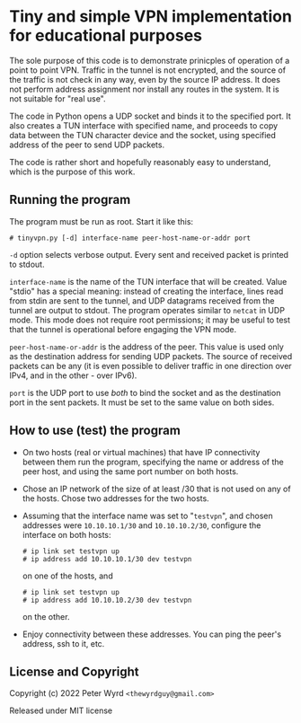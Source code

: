# Tiny and simple VPN implementation for educational purposes

The sole purpose of this code is to demonstrate prinicples of operation
of a point to point VPN. Traffic in the tunnel is not encrypted, and
the source of the traffic is not check in any way, even by the source
IP address. It does not perform address assignment nor install any
routes in the system. It is not suitable for "real use".

The code in Python opens a UDP socket and binds it to the specified
port. It also creates a TUN interface with specified name, and proceeds
to copy data between the TUN character device and the socket, using
specified address of the peer to send UDP packets.

The code is rather short and hopefully reasonably easy to understand,
which is the purpose of this work.

## Running the program

The program must be run as root. Start it like this:

```
# tinyvpn.py [-d] interface-name peer-host-name-or-addr port
```

`-d` option selects verbose output. Every sent and received packet
is printed to stdout.

`interface-name` is the name of the TUN interface that will be created.
Value "stdio" has a special meaning: instead of creating the interface,
lines read from stdin are sent to the tunnel, and UDP datagrams received
from the tunnel are output to stdout. The program operates similar to
`netcat` in UDP mode. This mode does not require root permissions; it
may be useful to test that the tunnel is operational before engaging
the VPN mode.

`peer-host-name-or-addr` is the address of the peer. This value is used
only as the destination address for sending UDP packets. The source of
received packets can be any (it is even possible to deliver traffic
in one direction over IPv4, and in the other - over IPv6).

`port` is the UDP port to use _both_ to bind the socket and as the
destination port in the sent packets. It must be set to the same
value on both sides.

## How to use (test) the program

* On two hosts (real or virtual machines) that have IP connectivity
  between them run the program, specifying the name or address of
  the peer host, and using the same port number on both hosts.
* Chose an IP network of the size of at least /30 that is not used
  on any of the hosts. Chose two addresses for the two hosts.
* Assuming that the interface name was set to "`testvpn`", and
  chosen addresses were `10.10.10.1/30` and `10.10.10.2/30`,
  configure the interface on both hosts:

  ```
  # ip link set testvpn up
  # ip address add 10.10.10.1/30 dev testvpn
  ```

  on one of the hosts, and

  ```
  # ip link set testvpn up
  # ip address add 10.10.10.2/30 dev testvpn
  ```

  on the other.
* Enjoy connectivity between these addresses. You can ping the peer's
  address, ssh to it, etc.

## License and Copyright

Copyright (c) 2022 Peter Wyrd `<thewyrdguy@gmail.com>`

Released under MIT license
